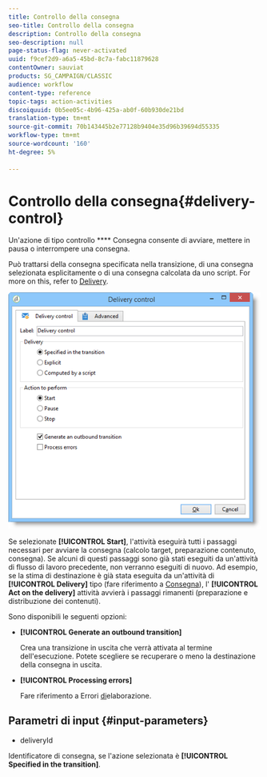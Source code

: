 ```yaml
---
title: Controllo della consegna
seo-title: Controllo della consegna
description: Controllo della consegna
seo-description: null
page-status-flag: never-activated
uuid: f9cef2d9-a6a5-45bd-8c7a-fabc11879628
contentOwner: sauviat
products: SG_CAMPAIGN/CLASSIC
audience: workflow
content-type: reference
topic-tags: action-activities
discoiquuid: 0b5ee05c-4b96-425a-ab0f-60b930de21bd
translation-type: tm+mt
source-git-commit: 70b143445b2e77128b9404e35d96b39694d55335
workflow-type: tm+mt
source-wordcount: '160'
ht-degree: 5%

---
```



# Controllo della consegna{#delivery-control}

Un&#39;azione di tipo controllo **** Consegna consente di avviare, mettere in pausa o interrompere una consegna.

Può trattarsi della consegna specificata nella transizione, di una consegna selezionata esplicitamente o di una consegna calcolata da uno script. For more on this, refer to [Delivery](../../workflow/using/delivery.md).

![](assets/edit_diffusion_act.png)

Se selezionate **[!UICONTROL Start]**, l&#39;attività eseguirà tutti i passaggi necessari per avviare la consegna (calcolo target, preparazione contenuto, consegna). Se alcuni di questi passaggi sono già stati eseguiti da un&#39;attività di flusso di lavoro precedente, non verranno eseguiti di nuovo. Ad esempio, se la stima di destinazione è già stata eseguita da un&#39;attività di **[!UICONTROL Delivery]** tipo (fare riferimento a [Consegna](../../workflow/using/delivery.md)), l&#39; **[!UICONTROL Act on the delivery]** attività avvierà i passaggi rimanenti (preparazione e distribuzione dei contenuti).

Sono disponibili le seguenti opzioni:

* **[!UICONTROL Generate an outbound transition]**

   Crea una transizione in uscita che verrà attivata al termine dell&#39;esecuzione. Potete scegliere se recuperare o meno la destinazione della consegna in uscita.

* **[!UICONTROL Processing errors]**

   Fare riferimento a Errori [di](../../workflow/using/monitoring-workflow-execution.md#processing-errors)elaborazione.

## Parametri di input {#input-parameters}

* deliveryId

Identificatore di consegna, se l&#39;azione selezionata è **[!UICONTROL Specified in the transition]**.
